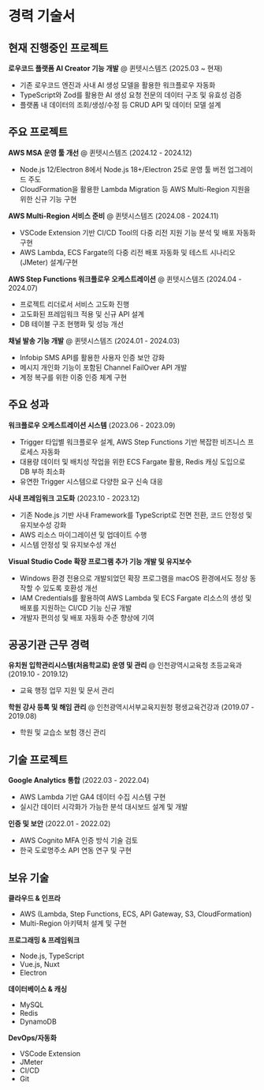 # 경력 기술서

## 현재 진행중인 프로젝트

**로우코드 플랫폼 AI Creator 기능 개발** @ 퀸텟시스템즈 (2025.03 ~ 현재)
- 기존 로우코드 엔진과 사내 AI 생성 모델을 활용한 워크플로우 자동화
- TypeScript와 Zod를 활용한 AI 생성 요청 전문의 데이터 구조 및 유효성 검증
- 플랫폼 내 데이터의 조회/생성/수정 등 CRUD API 및 데이터 모델 설계

## 주요 프로젝트

**AWS MSA 운영 툴 개선** @ 퀸텟시스템즈 (2024.12 - 2024.12)
- Node.js 12/Electron 8에서 Node.js 18+/Electron 25로 운영 툴 버전 업그레이드 주도
- CloudFormation을 활용한 Lambda Migration 등 AWS Multi-Region 지원을 위한 신규 기능 구현

**AWS Multi-Region 서비스 준비** @ 퀸텟시스템즈 (2024.08 - 2024.11)
- VSCode Extension 기반 CI/CD Tool의 다중 리전 지원 기능 분석 및 배포 자동화 구현
- AWS Lambda, ECS Fargate의 다중 리전 배포 자동화 및 테스트 시나리오(JMeter) 설계/구현


**AWS Step Functions 워크플로우 오케스트레이션** @ 퀸텟시스템즈 (2024.04 - 2024.07)
- 프로젝트 리더로서 서비스 고도화 진행
- 고도화된 프레임워크 적용 및 신규 API 설계
- DB 테이블 구조 현행화 및 성능 개선

**채널 발송 기능 개발** @ 퀸텟시스템즈 (2024.01 - 2024.03)
- Infobip SMS API를 활용한 사용자 인증 보안 강화
- 메시지 개인화 기능이 포함된 Channel FailOver API 개발
- 계정 복구를 위한 이중 인증 체계 구현

## 주요 성과

**워크플로우 오케스트레이션 시스템** (2023.06 - 2023.09)
- Trigger 타입별 워크플로우 설계, AWS Step Functions 기반 복잡한 비즈니스 프로세스 자동화
- 대용량 데이터 및 배치성 작업을 위한 ECS Fargate 활용, Redis 캐싱 도입으로 DB 부하 최소화
- 유연한 Trigger 시스템으로 다양한 요구 신속 대응

**사내 프레임워크 고도화** (2023.10 - 2023.12)
- 기존 Node.js 기반 사내 Framework를 TypeScript로 전면 전환, 코드 안정성 및 유지보수성 강화
- AWS 리소스 마이그레이션 및 업데이트 수행
- 시스템 안정성 및 유지보수성 개선

**Visual Studio Code 확장 프로그램 추가 기능 개발 및 유지보수**
- Windows 환경 전용으로 개발되었던 확장 프로그램을 macOS 환경에서도 정상 동작할 수 있도록 호환성 개선
- IAM Credentials를 활용하여 AWS Lambda 및 ECS Fargate 리소스의 생성 및 배포를 지원하는 CI/CD 기능 신규 개발
- 개발자 편의성 및 배포 자동화 수준 향상에 기여

## 공공기관 근무 경력

**유치원 입학관리시스템(처음학교로) 운영 및 관리** @ 인천광역시교육청 초등교육과 (2019.10 - 2019.12)
- 교육 행정 업무 지원 및 문서 관리

**학원 강사 등록 및 해임 관리** @ 인천광역시서부교육지원청 평생교육건강과 (2019.07 - 2019.08)
- 학원 및 교습소 보험 갱신 관리

## 기술 프로젝트

**Google Analytics 통합** (2022.03 - 2022.04)
- AWS Lambda 기반 GA4 데이터 수집 시스템 구현
- 실시간 데이터 시각화가 가능한 분석 대시보드 설계 및 개발

**인증 및 보안** (2022.01 - 2022.02)
- AWS Cognito MFA 인증 방식 기술 검토
- 한국 도로명주소 API 연동 연구 및 구현

## 보유 기술

**클라우드 & 인프라**
- AWS (Lambda, Step Functions, ECS, API Gateway, S3, CloudFormation)
- Multi-Region 아키텍처 설계 및 구현

**프로그래밍 & 프레임워크**
- Node.js, TypeScript
- Vue.js, Nuxt
- Electron

**데이터베이스 & 캐싱**
- MySQL
- Redis
- DynamoDB

**DevOps/자동화**
- VSCode Extension
- JMeter
- CI/CD
- Git
